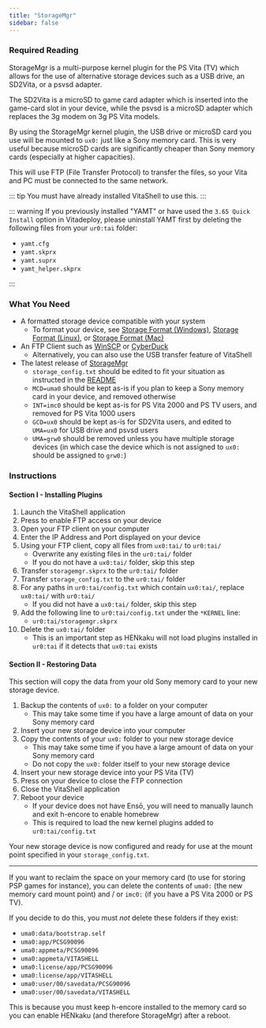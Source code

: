 ```yaml
---
title: "StorageMgr"
sidebar: false
---
```


### Required Reading

StorageMgr is a multi-purpose kernel plugin for the PS Vita (TV) which allows for the use of alternative storage devices such as a USB drive, an SD2Vita, or a psvsd adapter.

The SD2Vita is a microSD to game card adapter which is inserted into the game-card slot in your device, while the psvsd is a microSD adapter which replaces the 3g modem on 3g PS Vita models.

By using the StorageMgr kernel plugin, the USB drive or microSD card you use will be mounted to `ux0:` just like a Sony memory card. This is very useful because microSD cards are significantly cheaper than Sony memory cards (especially at higher capacities).

This will use FTP (File Transfer Protocol) to transfer the files, so your Vita and PC must be connected to the same network.

::: tip
You must have already installed VitaShell to use this.
:::

::: warning
If you previously installed "YAMT" or have used the `3.65 Quick Install` option in Vitadeploy, please uninstall YAMT first by deleting the following files from your `ur0:tai` folder:
  
  + `yamt.cfg`
  + `yamt.skprx`
  + `yamt.suprx`
  + `yamt_helper.skprx`

:::

### What You Need

* A formatted storage device compatible with your system
  + To format your device, see [Storage Format (Windows)](storage-format-(windows)), [Storage Format (Linux)](storage-format-(linux)), or [Storage Format (Mac)](storage-format-(mac))
* An FTP Client such as [WinSCP](https://winscp.net/) or [CyberDuck](https://cyberduck.io/)
  + Alternatively, you can also use the USB transfer feature of VitaShell
* The latest release of [StorageMgr](https://github.com/CelesteBlue-dev/PSVita-StorageMgr/releases)
  + `storage_config.txt` should be edited to fit your situation as instructed in the [README](https://github.com/CelesteBlue-dev/PSVita-StorageMgr/blob/master/README.md#how-to-configure-storagemgr-)
  + `MCD=uma0` should be kept as-is if you plan to keep a Sony memory card in your device, and removed otherwise
  + `INT=imc0` should be kept as-is for PS Vita 2000 and PS TV users, and removed for PS Vita 1000 users
  + `GCD=ux0` should be kept as-is for SD2Vita users, and edited to `UMA=ux0` for USB drive and psvsd users
  + `UMA=grw0` should be removed unless you have multiple storage devices (in which case the device which is not assigned to `ux0:` should be assigned to `grw0:`)

### Instructions

#### Section I - Installing Plugins

1. Launch the VitaShell application
1. Press <Btn btn="SELECT" /> to enable FTP access on your device
1. Open your FTP client on your computer
1. Enter the IP Address and Port displayed on your device
1. Using your FTP client, copy all files from `ux0:tai/` to `ur0:tai/`
    + Overwrite any existing files in the `ur0:tai/` folder
    + If you do not have a `ux0:tai/` folder, skip this step
1. Transfer `storagemgr.skprx` to the `ur0:tai/` folder
1. Transfer `storage_config.txt` to  the `ur0:tai/` folder
1. For any paths in `ur0:tai/config.txt` which contain `ux0:tai/`, replace `ux0:tai/` with `ur0:tai/`
    + If you did not have a `ux0:tai/` folder, skip this step
1. Add the following line to `ur0:tai/config.txt` under the `*KERNEL` line:
    + `ur0:tai/storagemgr.skprx`
1. Delete the `ux0:tai/` folder
    + This is an important step as HENkaku will not load plugins installed in `ur0:tai` if it detects that `ux0:tai` exists

#### Section II - Restoring Data

This section will copy the data from your old Sony memory card to your new storage device.

1. Backup the contents of `ux0:` to a folder on your computer
    + This may take some time if you have a large amount of data on your Sony memory card
1. Insert your new storage device into your computer
1. Copy the contents of your `ux0:` folder to your new storage device
    + This may take some time if you have a large amount of data on your Sony memory card
    + Do not copy the `ux0:` folder itself to your new storage device
1. Insert your new storage device into your PS Vita (TV)
1. Press <Btn btn="cancel" /> on your device to close the FTP connection
1. Close the VitaShell application
1. Reboot your device
    + If your device does not have Ensō, you will need to manually launch and exit h-encore to enable homebrew
    + This is required to load the new kernel plugins added to `ur0:tai/config.txt`
    
Your new storage device is now configured and ready for use at the mount point specified in your `storage_config.txt`.

___

If you want to reclaim the space on your memory card (to use for storing PSP games for instance), you can delete the contents of `uma0:` (the new memory card mount point) and / or `imc0:` (if you have a PS Vita 2000 or PS TV).

If you decide to do this, you must *not* delete these folders if they exist:

  + `uma0:data/bootstrap.self`
  + `uma0:app/PCSG90096`
  + `uma0:appmeta/PCSG90096`
  + `uma0:appmeta/VITASHELL`
  + `uma0:license/app/PCSG90096`
  + `uma0:license/app/VITASHELL`
  + `uma0:user/00/savedata/PCSG90096`
  + `uma0:user/00/savedata/VITASHELL`

This is because you must keep h-encore installed to the memory card so you can enable HENkaku (and therefore StorageMgr) after a reboot.